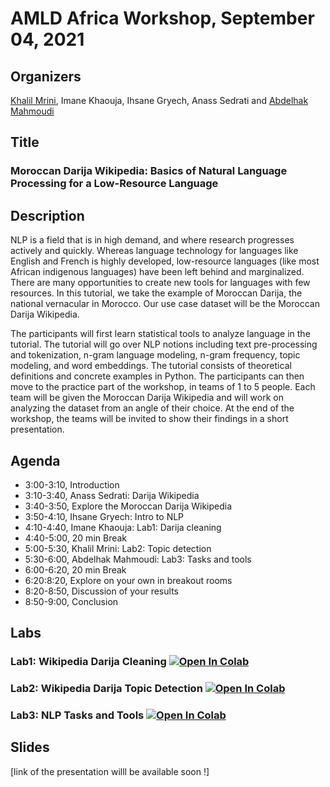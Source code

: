 # AMLD Africa Workshop, September 04, 2021

## Organizers
[Khalil Mrini](https://khalilmrini.github.io/), Imane Khaouja, Ihsane Gryech, Anass Sedrati and [Abdelhak Mahmoudi](https://github.com/AbdelMahm)

## Title
### Moroccan Darija Wikipedia: Basics of Natural Language Processing for a Low-Resource Language

## Description
NLP is a field that is in high demand, and where research progresses actively and quickly. Whereas language technology for languages like English and French is highly developed, low-resource languages (like most African indigenous languages) have been left behind and marginalized. There are many opportunities to create new tools for languages with few resources. In this tutorial, we take the example of Moroccan Darija, the national vernacular in Morocco. Our use case dataset will be the Moroccan Darija Wikipedia.

The participants will first learn statistical tools to analyze language in the tutorial. The tutorial will go over NLP notions including text pre-processing and tokenization, n-gram language modeling, n-gram frequency, topic modeling, and word embeddings. The tutorial consists of theoretical definitions and concrete examples in Python. The participants can then move to the practice part of the workshop, in teams of 1 to 5 people. Each team will be given the Moroccan Darija Wikipedia and will work on analyzing the dataset from an angle of their choice. At the end of the workshop, the teams will be invited to show their findings in a short presentation.

## Agenda
* 3:00-3:10, 		Introduction
* 3:10-3:40, 		Anass Sedrati: Darija Wikipedia
* 3:40-3:50, 		Explore the Moroccan Darija Wikipedia
* 3:50-4:10, 		Ihsane Gryech: Intro to NLP
* 4:10-4:40, 		Imane Khaouja: Lab1: Darija cleaning
* 4:40-5:00, 		20 min Break
* 5:00-5:30,  	Khalil Mrini: Lab2: Topic detection 
* 5:30-6:00, 		Abdelhak Mahmoudi: Lab3: Tasks and tools
* 6:00-6:20, 		20 min Break
* 6:20:8:20, 		Explore on your own in breakout rooms
* 8:20-8:50, 		Discussion of your results
* 8:50-9:00, 		Conclusion


## Labs
### Lab1: Wikipedia Darija Cleaning [![Open In Colab](https://colab.research.google.com/assets/colab-badge.svg)](https://colab.research.google.com/drive/1RFHap6xmhZi8YQ0niZNs_KPR4Zd0lJDo)
### Lab2: Wikipedia Darija Topic Detection [![Open In Colab](https://colab.research.google.com/assets/colab-badge.svg)](https://colab.research.google.com/drive/19VDlOzN-DBi2AnwcBbtLeP-D-9LgfhI1)
### Lab3: NLP Tasks and Tools [![Open In Colab](https://colab.research.google.com/assets/colab-badge.svg)](https://colab.research.google.com/drive/1VkpyvrKWs87uA7RPRLur7E6wxsVaQX2Y)

## Slides
[link of the presentation willl be available soon !]


